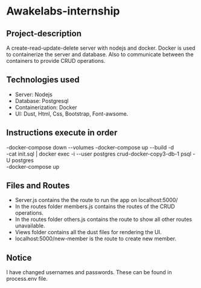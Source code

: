 # Awakelabs-internship

## Project-description
A create-read-update-delete server with nodejs and docker. Docker is used to containerize the server and database. Also to communicate between the containers to provide CRUD operations.

## Technologies used
- Server: Nodejs
- Database: Postgresql
- Containerization: Docker
- UI: Dust, Html, Css, Bootstrap, Font-awsome.

## Instructions execute in order
-docker-compose down --volumes
-docker-compose up --build -d </br>
-cat init.sql | docker exec -i --user postgres crud-docker-copy3-db-1  psql -U postgres </br>
-docker-compose up </br>

## Files and Routes
- Server.js contains the the route to run the app on localhost:5000/
- In the routes folder members.js contains the routes of the CRUD operations.
- In the routes folder others.js contains the route to show all other routes unavailable.
- Views folder contains all the dust files for rendering the UI.
- localhost:5000/new-member is the route to create new member.

## Notice
 I have changed usernames and passwords. These can be found in process.env file.





